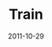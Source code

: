 ---
layout: message
category: message
series: "The Strong Challenge"
title: "Train"
date: 2011-10-29
audio-description: "You’ll never find tires lying on the field during a football game. But running through
them during practice helps build the necessary footwork and agility for game situations. Spiritual strengthening is no different. Engaging God in
fresh ways can supercharge our growth, and reveal
spiritual muscles we never even knew we had."
audio: "http://www.crossroads.net/players/media/hq/strong04.mp3"
audio-title: "Train"
audio-duration: "53&#58;52"
program-description: "Strong Challenge - Train (Program)"
program: "http://www.crossroads.net/players/media/hq/10_29-30_11STRONGProgram.pdf"
program-title: "Train"
video-description: "You’ll never find tires lying on the field during a football game. But running through them during practice helps build the necessary footwork and agility for game situations. Spiritual strengthening is no different. Engaging God in fresh ways can supercharge our growth, and reveal spiritual muscles we never even knew we had."
video-title: "Train"
video: "https://s3.amazonaws.com/crossroadsvideomessages/strong04.mp4"
video-poster: "https://www.crossroads.net/uploadedfiles/strong04_still.jpg"
---